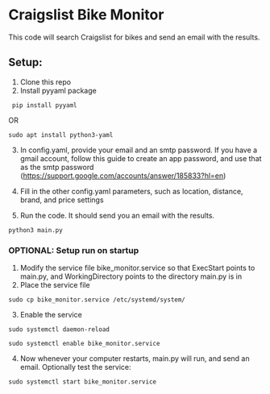 # Craigslist Bike Monitor

This code will search Craigslist for bikes and send an email with the results.

## Setup:

1. Clone this repo
2. Install pyyaml package

```  pip install pyyaml  ```

OR

``` sudo apt install python3-yaml ```

3. In config.yaml, provide your email and an smtp password. If you have a gmail account, follow this guide to create an app password, and use that as the smtp password (https://support.google.com/accounts/answer/185833?hl=en)
4. Fill in the other config.yaml parameters, such as location, distance, brand, and price settings

5. Run the code. It should send you an email with the results.

``` python3 main.py ```


### OPTIONAL: Setup run on startup

1. Modify the service file bike_monitor.service so that ExecStart points to main.py, and WorkingDirectory points to the directory main.py is in
2. Place the service file

``` sudo cp bike_monitor.service /etc/systemd/system/ ```

3. Enable the service

``` sudo systemctl daemon-reload ```

``` sudo systemctl enable bike_monitor.service ```

4. Now whenever your computer restarts, main.py will run, and send an email. Optionally test the service:

``` sudo systemctl start bike_monitor.service ```
